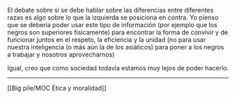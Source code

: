 El debate sobre si se debe hablar sobre las diferencias entre diferentes razas es algo sobre lo que la izquierda se posiciona en contra. Yo pienso que se debería poder usar este tipo de información (por ejemplo que los negros son superiores físicamente) para encontrar la forma de convivir y de funcionar juntos en el respeto, la eficiencia y la unidad (no para usar nuestra inteligencia (o más aún la de los asiáticos) para poner a los negros a trabajar y nosotros aprovecharnos)

Igual, creo que como sociedad todavía estamos muy lejos  de poder hacerlo.

---
[[Big pile/MOC Ética y moralidad]] 